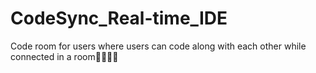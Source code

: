 # CodeSync_Real-time_IDE
Code room for users where users can code along with each other while connected in a room💖😎👨‍💻
